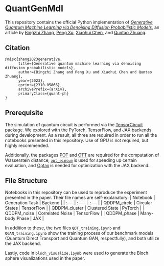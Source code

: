 # QuantGenMdl

This repository contains the official Python implementation of [*Generative Quantum Machine Learning via Denoising Diffusion Probabilistic Models*](https://arxiv.org/abs/2310.05866), an article by [Bingzhi Zhang](https://sites.google.com/view/bingzhi-zhang/home), [Peng Xu](https://francis-hsu.github.io/), [Xiaohui Chen](https://the-xiaohuichen.github.io/), and [Quntao Zhuang](https://sites.usc.edu/zhuang).

## Citation
```
@misc{zhang2023generative,
      title={Generative quantum machine learning via denoising diffusion probabilistic models}, 
      author={Bingzhi Zhang and Peng Xu and Xiaohui Chen and Quntao Zhuang},
      year={2023},
      eprint={2310.05866},
      archivePrefix={arXiv},
      primaryClass={quant-ph}
}
```

## Prerequisite
The simulation of quantum circuit is performed via the [TensorCircuit](https://tensorcircuit.readthedocs.io/en/latest/#) package. We explored with the [PyTorch](https://pytorch.org/), [TensorFlow](https://www.tensorflow.org/), and [JAX](https://jax.readthedocs.io/en/latest/notebooks/quickstart.html) backends during development. As a result, all three are required in order to run all the notebooks presented in this repository. Use of GPU is not required, but highly recommended.

Additionally, the packages [POT](https://pythonot.github.io/) and [OTT](https://ott-jax.readthedocs.io/en/latest/) are required for the computation of Wasserstein distance, [`opt_einsum`](https://optimized-einsum.readthedocs.io/en/stable/) is used for speeding up certain evaluation, and [Optax](https://github.com/google-deepmind/optax) is needed for optimization with the JAX backend.

## File Structure
Notebooks in this repository can be used to reproduce the experiment presented in the paper. Their file names are self-explanatory:
| Notebook      | Generation Task   | Backend     |
| :---          | :----             | :---        |
| QDDPM_circle  | Circular States   | TensorFlow  |
| QDDPM_cluster | Clustered State   | PyTorch     |
| QDDPM_noise   | Correlated Noise  | TensorFlow  |
| QDDPM_phase   | Many-body Phase   | JAX         |

In addition to these, the two files `QDT_training.ipynb` and `QGAN_training.ipynb` show the training process of our benchmark models (Quantum Direct Transport and Quantum GAN, respectfully), and both utilize the JAX backend.

Lastly, code in `bloch_visualize.ipynb` were used to generate the Bloch sphere visualizations used in the paper.
